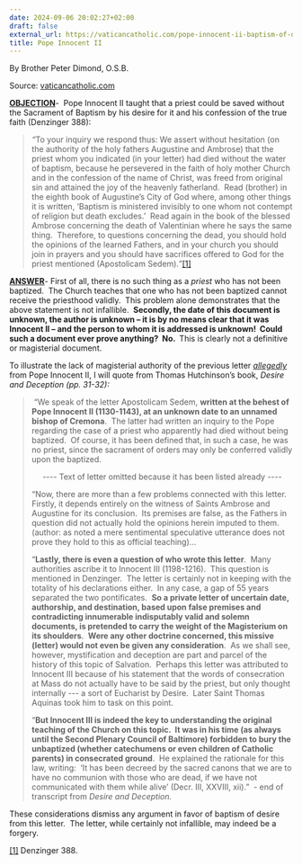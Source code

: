 ```yaml
---
date: 2024-09-06 20:02:27+02:00
draft: false
external_url: https://vaticancatholic.com/pope-innocent-ii-baptism-of-desire/
title: Pope Innocent II
---
```





By Brother Peter Dimond, O.S.B.

Source: [vaticancatholic.com](https://vaticancatholic.com/pope-innocent-ii-baptism-of-desire/)

<p><strong><u>OBJECTION</u></strong>-  Pope Innocent II taught that a priest could be saved without the Sacrament of Baptism by his desire for it and his confession of the true faith (Denzinger 388): </p>
<blockquote>
<p><em>“</em>To your inquiry we respond thus: We assert without hesitation (on the authority of the holy fathers Augustine and Ambrose) that the priest whom you indicated (in your letter) had died without the water of baptism, because he persevered in the faith of holy mother Church and in the confession of the name of Christ, was freed from original sin and attained the joy of the heavenly fatherland.  Read (brother) in the eighth book of Augustine’s City of God where, among other things it is written, ‘Baptism is ministered invisibly to one whom not contempt of religion but death excludes.’  Read again in the book of the blessed Ambrose concerning the death of Valentinian where he says the same thing.  Therefore, to questions concerning the dead, you should hold the opinions of the learned Fathers, and in your church you should join in prayers and you should have sacrifices offered to God for the priest mentioned (Apostolicam Sedem)<em>.”</em><a href="#_edn1" name="_ednref1">[1]</a></p>
</blockquote>
<p><strong><u>ANSWER</u></strong>- First of all, there is no such thing as a <em>priest</em> who has not been baptized.  The Church teaches that one who has not been baptized cannot receive the priesthood validly.  This problem alone demonstrates that the above statement is not infallible.  <strong>Secondly, the date of this document is unknown, the author is unknown – it is by no means clear that it was Innocent II – and the person to whom it is addressed is unknown!  Could such a document ever prove anything?  No.  </strong>This is clearly not a definitive or magisterial document.</p>
<p>To illustrate the lack of magisterial authority of the previous letter <em><u>allegedly</u></em> from Pope Innocent II, I will quote from Thomas Hutchinson’s book, <em>Desire and Deception (pp. 31-32):</em></p>
<blockquote>
<p><em> </em>“We speak of the letter Apostolicam Sedem, <strong>written at the behest of Pope Innocent II (1130-1143), at an unknown date to an unnamed bishop of Cremona</strong>.  The latter had written an inquiry to the Pope regarding the case of a priest who apparently had died without being baptized.  Of course, it has been defined that, in such a case, he was no priest, since the sacrament of orders may only be conferred validly upon the baptized.</p>
<p style="text-align: center;">---- Text of letter omitted because it has been listed already ----</p>
<p>“Now, there are more than a few problems connected with this letter.  Firstly, it depends entirely on the witness of Saints Ambrose and Augustine for its conclusion.  Its premises are false, as the Fathers in question did not actually hold the opinions herein imputed to them.  (author: as noted a mere sentimental speculative utterance does not prove they hold to this as official teaching)…</p>
<p>“<strong>Lastly, there is even a question of who wrote this letter</strong>.  Many authorities ascribe it to Innocent III (1198-1216).  This question is mentioned in Denzinger.  The letter is certainly not in keeping with the totality of his declarations either.  In any case, a gap of 55 years separated the two pontificates.  <strong>So a private letter of uncertain date, authorship, and destination, based upon false premises and contradicting innumerable indisputably valid and solemn documents, is pretended to carry the weight of the Magisterium on its shoulders</strong>.  <strong>Were any other doctrine concerned, this missive (letter) would not even be given any consideration</strong>.  As we shall see, however, mystification and deception are part and parcel of the history of this topic of Salvation.  Perhaps this letter was attributed to Innocent III because of his statement that the words of consecration at Mass do not actually have to be said by the priest, but only thought internally --- a sort of Eucharist by Desire.  Later Saint Thomas Aquinas took him to task on this point.</p>
<p>“<strong>But Innocent III is indeed the key to understanding the original teaching of the Church on this topic.  It was in his time (as always until the Second Plenary Council of Baltimore) forbidden to bury the unbaptized (whether catechumens or even children of Catholic parents) in consecrated ground</strong>.  He explained the rationale for this law, writing:  ‘It has been decreed by the sacred canons that we are to have no communion with those who are dead, if we have not communicated with them while alive’ (Decr. III, XXVIII, xii).”  - end of transcript from <em>Desire and Deception.</em></p>
</blockquote>
<p class="MsoHeader">These considerations dismiss any argument in favor of baptism of desire from this letter.  The letter, while certainly not infallible, may indeed be a forgery.</p>

<div class="footnotes">
<div>
<p><a href="#_ednref1" name="_edn1">[1]</a> Denzinger 388.</p>
</div>
</div>
</div>

